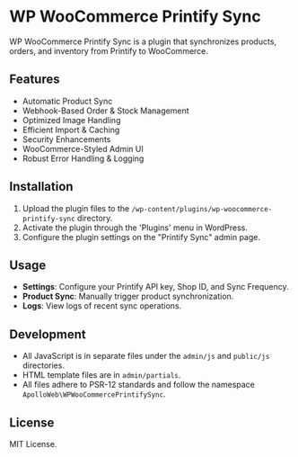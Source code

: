 # WP WooCommerce Printify Sync

WP WooCommerce Printify Sync is a plugin that synchronizes products, orders, and inventory from Printify to WooCommerce.

## Features

- Automatic Product Sync
- Webhook-Based Order & Stock Management
- Optimized Image Handling
- Efficient Import & Caching
- Security Enhancements
- WooCommerce-Styled Admin UI
- Robust Error Handling & Logging

## Installation

1. Upload the plugin files to the `/wp-content/plugins/wp-woocommerce-printify-sync` directory.
2. Activate the plugin through the 'Plugins' menu in WordPress.
3. Configure the plugin settings on the "Printify Sync" admin page.

## Usage

- **Settings**: Configure your Printify API key, Shop ID, and Sync Frequency.
- **Product Sync**: Manually trigger product synchronization.
- **Logs**: View logs of recent sync operations.

## Development

- All JavaScript is in separate files under the `admin/js` and `public/js` directories.
- HTML template files are in `admin/partials`.
- All files adhere to PSR-12 standards and follow the namespace `ApolloWeb\WPWooCommercePrintifySync`.

## License

MIT License.